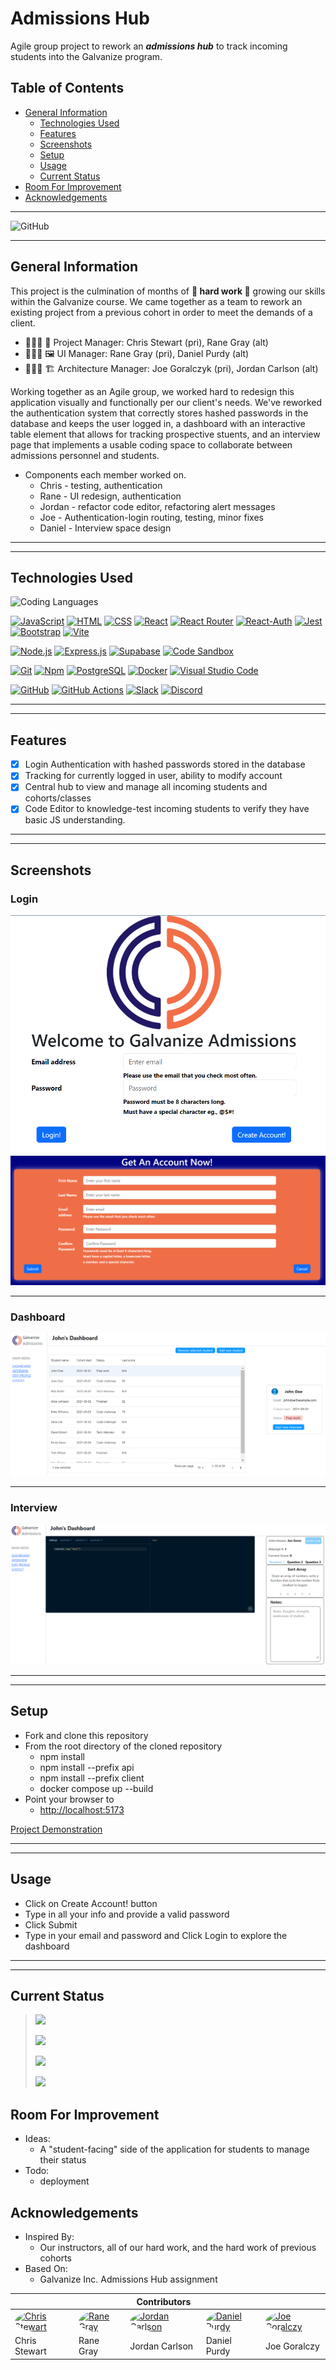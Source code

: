 # Admissions Hub

Agile group project to rework an ***admissions hub***  to track incoming students into the Galvanize program.

## Table of Contents

- [General Information](#general-information)
  - [Technologies Used](#technologies-used)
  - [Features](#features)
  - [Screenshots](#screenshots)
  - [Setup](#setup)
  - [Usage](#usage)
  - [Current Status](#current-status)
- [Room For Improvement](#room-for-improvement)
- [Acknowledgements](#acknowledgements)
___

![GitHub](https://img.shields.io/github/last-commit/gschool-blue-ocean/admissions-hub-20/main)

___
## General Information

This project is the culmination of months of **🚀 hard work 🚀** growing our skills within the Galvanize course. We came together as a team to rework an existing project from a previous cohort in order to meet the demands of a client.

-  👨🏻‍✈️ 📝 Project Manager: Chris Stewart (pri), Rane Gray (alt)
-  👨🏻‍🎨 🖼️ UI Manager: Rane Gray (pri), Daniel Purdy (alt)
-  👷🏻‍♂️ 🏗️ Architecture Manager: Joe Goralczyk (pri), Jordan Carlson (alt)

Working together as an Agile group, we worked hard to redesign this application visually and functionally per our client's needs. We've reworked the authentication system that correctly stores hashed passwords in the database and keeps the user logged in, a dashboard with an interactive table element that allows for tracking prospective stuents, and an interview page that implements a usable coding space to collaborate between admissions personnel and students.

- Components each member worked on.
  - Chris - testing, authentication
  - Rane - UI redesign, authentication
  - Jordan - refactor code editor, refactoring alert messages
  - Joe - Authentication-login routing, testing, minor fixes
  - Daniel - Interview space design
___
___
## Technologies Used


![Coding Languages](https://img.shields.io/github/languages/count/gschool-blue-ocean/admissions-hub-20?label=Coding%20Languages&style=plastic)

 [![JavaScript](https://img.shields.io/badge/-JavaScript-F7DF1E?style=flat&logo=javascript&logoColor=black)](https://developer.mozilla.org/en-US/docs/Web/JavaScript)
  [![HTML](https://img.shields.io/badge/-HTML-E34F26?style=flat&logo=html5&logoColor=black)](https://developer.mozilla.org/en-US/docs/Web/HTML)
  [![CSS](https://img.shields.io/badge/-CSS-1572B6?style=flat&logo=css3&logoColor=white)](https://developer.mozilla.org/en-US/docs/Web/CSS)
  [![React](https://img.shields.io/badge/-React-61DAFB?style=flat&logo=react&logoColor=black)](https://react.dev/)
  [![React Router](https://img.shields.io/badge/-React_Router-red?style=flat&logo=reactrouter&logoColor=black)](https://reactrouter.com/en/main)
  [![React-Auth](https://img.shields.io/badge/-React_Auth-red?style=flat&logo=npm&logoColor=black)](https://www.npmjs.com/package/react-auth-kit)
  [![Jest](https://img.shields.io/badge/-Jest-purple?style=flat&logo=jest&logoColor=black)](https://jestjs.io/)
  [![Bootstrap](https://img.shields.io/badge/-Bootstrap-7952B3?style=flat&logo=bootstrap&logoColor=white)](https://getbootstrap.com/)
  [![Vite](https://img.shields.io/badge/-Vite-646CFF?style=flat&logo=vite&logoColor=F6DC40)](https://vitejs.dev/)
  
  [![Node.js](https://img.shields.io/badge/-Node.js-339933?style=flat&logo=Node.js&logoColor=black)](https://nodejs.org/)
  [![Express.js](https://img.shields.io/badge/-Express.js-000000?style=flat&logo=express&logoColor=white)](https://expressjs.com/)
  [![Supabase](https://img.shields.io/badge/-Supabase-3FCF8E?style=flat&logo=supabase&logoColor=black)](https://supabase.com/)
  [![Code Sandbox](https://img.shields.io/badge/Code%20Sandbox-Live%20code%20editor-blue?style=plastic&logo=codesandbox)](https://codesandbox.io/?from-app=1)


  [![Git](https://img.shields.io/badge/-Git-F05032?style=flat&logo=git&logoColor=black)](https://git-scm.com/)
  [![Npm](https://img.shields.io/badge/-Npm-CB3837?style=flat&logo=npm&logoColor=white)](https://npmjs.com/)
  [![PostgreSQL](https://img.shields.io/badge/PostgreSQL-316192?style=flat&logo=postgresql&logoColor=white)](https://www.postgresql.org/)
  [![Docker](https://img.shields.io/badge/Docker-2CA5E0?style=flat&logo=docker&logoColor=white)](https://www.docker.com/)
  [![Visual Studio Code](https://img.shields.io/badge/Visual_Studio_Code-2CA5E0?style=flat&logo=visualstudiocode&logoColor=white)](https://www.docker.com/)

  [![GitHub](https://img.shields.io/badge/-GitHub-181717?style=flat&logo=github&logoColor=white)](https://github.com/)
  [![GitHub Actions](https://img.shields.io/badge/-GitHub-181717?style=flat&logo=githubactions&logoColor=white)](https://github.com/features/actions) 
  [![Slack](https://img.shields.io/badge/-Slack-4A154B?style=flat&logo=slack&logoColor=white)](https://slack.com/)
  [![Discord](https://img.shields.io/badge/-Discord-5865F2?style=flat&logo=discord&logoColor=white)](https://discord.com/)

___
___

## Features

- [x] Login Authentication with hashed passwords stored in the database
- [x] Tracking for currently logged in user, ability to modify account
- [x] Central hub to view and manage all incoming students and cohorts/classes
- [x] Code Editor to knowledge-test incoming students to verify they have basic JS understanding.
___
___

## Screenshots

### Login

![Login](/documentation/images/mcsp-20/login.png)
![Create_Account](/documentation/images/mcsp-20/create_account.png)
___

### Dashboard

![Dashboard](/documentation/images/mcsp-20/dashboard.png)
___

### Interview

![Interview](/documentation/images/mcsp-20/interview.png)
___
___
## Setup

- Fork and clone this repository
- From the root directory of the cloned repository
  - npm install
  - npm install --prefix api
  - npm install --prefix client
  - docker compose up --build
- Point your browser to
  - [http://localhost:5173](http://localhost:5173/login)

[Project Demonstration](deployment_link_will_go_here_when_complete)
___
___

## Usage

- Click on Create Account! button
- Type in all your info and provide a valid password
- Click Submit
- Type in your email and password and Click Login to explore the dashboard
___
___

## Current Status

>![](https://img.shields.io/date/1686056400?label=%F0%9F%8F%83%F0%9F%8F%BB%E2%80%8D%E2%99%82%EF%B8%8FSprint%201%20Start%3A)
>
> ![](https://img.shields.io/date/1686957602?color=success&label=%F0%9F%8F%83%F0%9F%8F%BB%E2%80%8D%E2%99%82%EF%B8%8FSprint%201%20Complete%3A) 
>
> ![](https://img.shields.io/date/1687269600?color=orange&label=%F0%9F%8F%83%F0%9F%8F%BB%E2%80%8D%E2%99%82%EF%B8%8FSprint%202%20Start%3A)
>
> ![](https://img.shields.io/date/1687899600?color=success&label=%F0%9F%8F%83%F0%9F%8F%BB%E2%80%8D%E2%99%82%EF%B8%8FSprint%202%20Complete%3A)

## Room For Improvement

- Ideas:
  - A "student-facing" side of the application for students to manage their status
- Todo:
  - deployment

## Acknowledgements

- Inspired By:
  - Our instructors, all of our hard work, and the hard work of previous cohorts
- Based On:
  - Galvanize Inc. Admissions Hub assignment


|            |            | Contributors           |            |            |
|-----------------------|-----------------------|-----------------------|-----------------------|-----------------------|
| <a href="https://www.linkedin.com/in/imchrisstew/"><img src="https://media.licdn.com/dms/image/D5635AQHt01juJ9QveQ/profile-framedphoto-shrink_800_800/0/1680328466357?e=1687572000&v=beta&t=1QwnCzayaahfA6uWIAjai9syFfFI8TGGlK2ivtvDOSc" alt="Chris Stewart" style="border-radius: 50%; max-width: 200px; max-height: 200px; width: 100%; height: auto;"></a>         | <a href="https://www.linkedin.com/in/ranegray/"><img src="https://media.licdn.com/dms/image/D4E35AQGE-Bem81uMyQ/profile-framedphoto-shrink_800_800/0/1681827900706?e=1687568400&v=beta&t=J56aDqT3EliqrAdrLj7g4A3osIDz8cZZsw2krp0Uypo" alt="Rane Gray" style="border-radius: 50%; max-width: 200px; max-height: 200px; width: 100%; height: auto;"></a>             | <a href="https://www.linkedin.com/in/jordan-carlson99/"><img src="https://media.licdn.com/dms/image/D4E35AQGrrjb8pGAl3g/profile-framedphoto-shrink_800_800/0/1683735122928?e=1687572000&v=beta&t=TTc61zFA-2YfhUTQWnyQsiZjS6fbPGp3SIECW8Q5dGk" alt="Jordan Carlson" style="border-radius: 50%; max-width: 200px; max-height: 200px; width: 100%; height: auto;"></a>    | <a href="https://www.linkedin.com/in/daniel-purdy/"><img src="https://media.licdn.com/dms/image/D5635AQE9CIe_lzJ8lw/profile-framedphoto-shrink_800_800/0/1680780979021?e=1687572000&v=beta&t=c-kiJdHPWilfRJppwe0QNuKdO_AP0Viob1bOlfXMHF8" alt="Daniel Purdy" style="border-radius: 50%; max-width: 200px; max-height: 200px; width: 100%; height: auto;"></a>         | <a href="https://www.linkedin.com/in/joegoralczyk/"><img src="https://media.licdn.com/dms/image/D5635AQFcbr2AdRSDyQ/profile-framedphoto-shrink_800_800/0/1684099622257?e=1687572000&v=beta&t=27HbEewIKl9uqqhpl5TQb-3GHjLAHcPVEo0kv_sTraA" alt="Joe Goralczy" style="border-radius: 50%; max-width: 200px; max-height: 200px; width: 100%; height: auto;"></a>         |
| Chris Stewart         | Rane Gray             | Jordan Carlson        | Daniel Purdy          | Joe Goralczy          |
